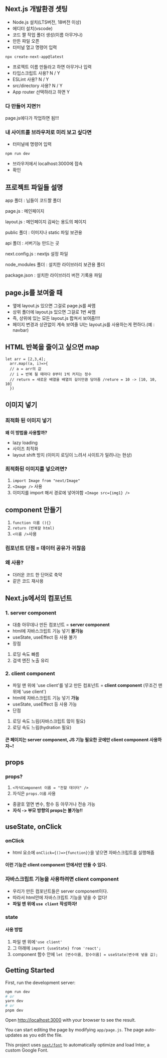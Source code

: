 ## Next.js 개발환경 셋팅

- Node.js 설치(LTS버전, 18버전 이상)
- 에디터 설치(vscode)
- 코드 짤 작업 폴더 생성(이름 아무거나)
- 만든 파일 오픈
- 터미널 열고 명령어 입력

```
npx create-next-app@latest
```

- 프로젝트 이름 만들라고 하면 아무거나 입력
- 타입스크립트 사용? N / Y
- ESLint 사용? N / Y
- src/directory 사용? N / Y
- App router 선택하라고 하면 Y

### 다 만들어 지면?!

page.js에다가 작업하면 됨!!!

### 내 사이트를 브라우저로 미리 보고 싶다면

- 터미널에 명령어 입력

```
npm run dev
```

- 브라우저에서 localhost:3000에 접속
- 확인

## 프로젝트 파일들 설명

app 폴더 : 님들이 코드짤 폴더

page.js : 메인페이지

layout.js : 메인페이지 감싸는 용도의 페이지

public 폴더 : 이미지나 static 파일 보관용

api 폴더 : 서버기능 만드는 곳

next.config.js : nextjs 설정 파일

node_modules 폴더 : 설치한 라이브러리 보관용 폴더

package.json : 설치한 라이브러리 버전 기록용 파일

## page.js를 보여줄 때

- 옆에 layout.js 있으면 그걸로 page.js를 싸맴
- 상위 폴더에 layout.js 있으면 그걸로 1번 싸맴
- 즉, 상위에 있는 모든 layout.js 합쳐서 보여줌!!!!
- 페이지 변경과 상관없이 계속 보여줄 UI는 layout.js를 사용하는게 편하다.(예 : navbar)

## HTML 반복을 줄이고 싶으면 map

```
let arr = [2,3,4];
  arr.map((a, i)=>{
  // a = arr의 값
  // i = 반복 될 때마다 0부터 1씩 커지는 정수
  // return = 새로운 배열을 배열의 길이만큼 담아줌 /reture = 10 -> [10, 10, 10]
  })
```

## 이미지 넣기

### 최적화 된 이미지 넣기

**왜 이 방법을 사용할까?**

- lazy loading
- 사이즈 최적화
- layout shift 방지 (이미지 로딩이 느려서 사이트가 밀려나는 현상)

### 최적화된 이미지를 넣으려면?

1. `import Image from "next/Image"`
2. `<Image />` 사용
3. 이미지를 import 해서 경로에 넣어야함
   `<Image src={img1} />`

## component 만들기

1. `function 이름 (){}`
2. `return (반복할 html)`
3. `<이름 />`사용

### 컴포넌트 단점 = 데이터 공유가 귀찮음

### 왜 사용?

- 더러운 코드 한 단어로 축약
- 같은 코드 재사용

## Next.js에서의 컴포넌트

### 1. server component

- 대충 아무데나 만든 컴포넌트 = **server component**
- html에 자바스크립트 기능 넣기 **불가능**
- useState, useEffect 등 사용 불가
- 장점

1. 로딩 속도 빠름
2. 검색 엔진 노출 유리

### 2. client component

- 파일 맨 위에 'use client'를 넣고 만든 컴포넌트 = **client component**
  (무조건 맨 위에 'use client')
- html에 자바스크립트 기능 넣기 **가능**
- useState, useEffect 등 사용 가능
- 단점

1. 로딩 속도 느림(자바스크립트 많이 필요)
2. 로딩 속도 느림(hydration 필요)

#### 큰 페이지는 server component, JS 기능 필요한 곳에만 client component 사용하자~!

## props

### props?

1. `<자식Component 이름 = "전할 데이터" />`
2. 자식은 `props.이름` 사용

- 중괄호 열면 변수, 함수 등 아무거나 전송 가능
- **자식 -> 부모 방향의 props는 불가능!!**

## useState, onClick

### onClick

- html 요소에 `onClick={()=>{function}}`을 넣으면 자바스크립트를 실행해줌

#### 이런 기능은 client component 안에서만 만들 수 있다.

### 자바스크립트 기능을 사용하려면 client component

- 우리가 만든 컴포넌트들은 server component이다.
- 따라서 html안에 자바스크립트 기능을 넣을 수 없다!
- **파일 맨 위에 `use client` 작성하자!**

### state

#### 사용 방법

1. 파일 맨 위에`'use client'`
2. 그 아래에 `import {useState} from 'react';`
3. component 함수 안에 `let [변수이름, 함수이름] = useState(변수에 넣을 값);`

## Getting Started

First, run the development server:

```bash
npm run dev
# or
yarn dev
# or
pnpm dev
```

Open [http://localhost:3000](http://localhost:3000) with your browser to see the result.

You can start editing the page by modifying `app/page.js`. The page auto-updates as you edit the file.

This project uses [`next/font`](https://nextjs.org/docs/basic-features/font-optimization) to automatically optimize and load Inter, a custom Google Font.
